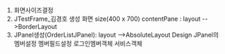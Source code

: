 
1. 화면사이즈결정
2. JTestFrame_김경호 생성
	화면 size(400 x 700)
	contentPane : layout -->BorderLayout
3. JPanel생성(OrderListJPanel): layout -->AbsoluteLayout
	Design
	JPanel의멤버설정
	멤버필드설정
	로그인멤버객체
	서비스객체
	